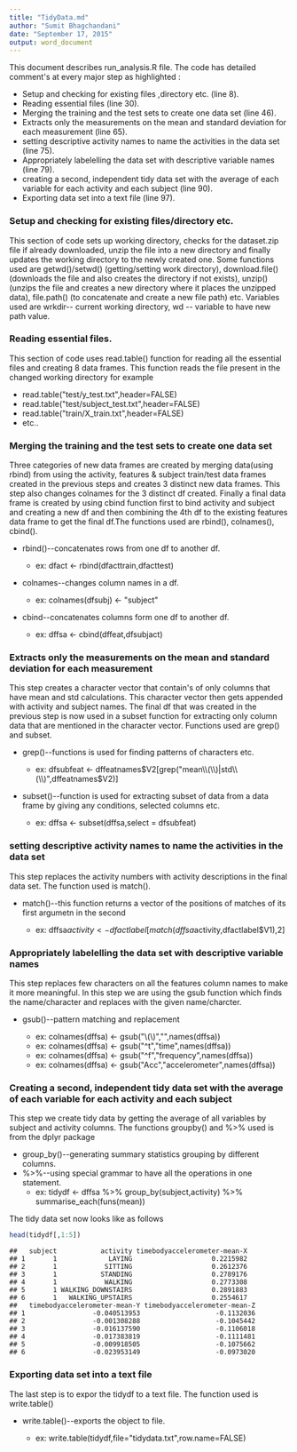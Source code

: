 ```yaml
---
title: "TidyData.md"
author: "Sumit Bhagchandani"
date: "September 17, 2015"
output: word_document
---
```


This document describes run_analysis.R file. The code has detailed comment's at every major step as highlighted :

- Setup and checking for existing files ,directory etc. (line 8).
- Reading essential files (line 30).
- Merging the training and the test sets to create one data set (line 46).
- Extracts only the measurements on the mean and standard deviation for each measurement (line 65).
- setting descriptive activity names to name the activities in the data set (line 75).
- Appropriately labelelling the data set with descriptive variable names (line 79).
- creating a second, independent tidy data set with the average of each variable for each activity and   each subject (line 90).
- Exporting data set into a text file (line 97).

### Setup and checking for existing files/directory etc.

This section of code sets up working directory, checks for the dataset.zip file if already downloaded, unzip the file into a new directory and finally updates the working directory to the newly created one. Some functions used are getwd()/setwd() (getting/setting work directory), download.file() (downloads the file and also creates the directory if not exists), unzip() (unzips the file and creates a new directory where it places the unzipped data), file.path() (to concatenate and create a new file path) etc. Variables used are wrkdir-- current working directory, wd -- variable to have new path value.

### Reading essential files.

This section of code uses read.table() function for reading all the essential files and creating 8 data frames. This function reads the file present in the changed working directory for example

- read.table("test/y_test.txt",header=FALSE)
- read.table("test/subject_test.txt",header=FALSE)
- read.table("train/X_train.txt",header=FALSE)
- etc..

### Merging the training and the test sets to create one data set
Three categories of new data frames are created by merging data(using rbind) from using the activity, features & subject train/test data frames created in the previous steps and creates 3 distinct new data frames. This step also changes colnames for the 3 distinct df created. Finally a final data frame is created by using cbind function first to bind activity and subject and creating a new df and then combining the 4th df to the existing features data frame to get the final df.The functions used are rbind(), colnames(), cbind().

- rbind()--concatenates rows from one df to another df.

    - ex: dfact <- rbind(dfacttrain,dfacttest)
    
- colnames--changes column names in a df.

    - ex: colnames(dfsubj) <- "subject"
    
- cbind--concatenates columns form one df to another df.

    - ex: dffsa <- cbind(dffeat,dfsubjact)

### Extracts only the measurements on the mean and standard deviation for each measurement
This step creates a character vector that contain's of only columns that have mean and std calculations. This character vector then gets appended with activity and subject names. The final df that was created in the previous step is now used in a subset function for extracting only column data that are mentioned in the character vector. Functions used are grep() and subset.

- grep()--functions is used for finding patterns of characters etc.

    - ex: dfsubfeat <- dffeatnames$V2[grep("mean\\(\\)|std\\(\\)",dffeatnames$V2)]
    
- subset()--function is used for extracting subset of data from a data frame by giving any conditions,   selected columns etc.

    - ex: dffsa <- subset(dffsa,select = dfsubfeat)
    
### setting descriptive activity names to name the activities in the data set
This step replaces the activity numbers with activity descriptions in the final data set. The function used is match().

- match()--this function returns a vector of the positions of matches of its first argumetn in the 
  second
  
    - ex: dffsa$activity <- dfactlabel[match(dffsa$activity,dfactlabel$V1),2]

### Appropriately labelelling the data set with descriptive variable names
This step replaces few characters on all the features column names to make it more meaningful. In this step we are using the gsub function which finds the name/character and replaces with the given name/charcter.

- gsub()--pattern matching and replacement

    - ex: colnames(dffsa) <- gsub("\\(\\)","",names(dffsa))
    - ex: colnames(dffsa) <- gsub("^t","time",names(dffsa))
    - ex: colnames(dffsa) <- gsub("^f","frequency",names(dffsa))
    - ex: colnames(dffsa) <- gsub("Acc","accelerometer",names(dffsa))


### Creating a second, independent tidy data set with the average of each variable for each activity and   each subject
This step we create tidy data by getting the average of all variables by subject and activity columns. The functions groupby() and %>% used is from the dplyr package 

- group_by()--generating summary statistics grouping by different columns.
- %>%--using special grammar to have all the operations in one statement.
  - ex: tidydf <- dffsa %>% group_by(subject,activity) %>% summarise_each(funs(mean))

The tidy data set now looks like as follows

```r
head(tidydf[,1:5])
```

```
##   subject           activity timebodyaccelerometer-mean-X
## 1       1             LAYING                    0.2215982
## 2       1            SITTING                    0.2612376
## 3       1           STANDING                    0.2789176
## 4       1            WALKING                    0.2773308
## 5       1 WALKING_DOWNSTAIRS                    0.2891883
## 6       1   WALKING_UPSTAIRS                    0.2554617
##   timebodyaccelerometer-mean-Y timebodyaccelerometer-mean-Z
## 1                 -0.040513953                   -0.1132036
## 2                 -0.001308288                   -0.1045442
## 3                 -0.016137590                   -0.1106018
## 4                 -0.017383819                   -0.1111481
## 5                 -0.009918505                   -0.1075662
## 6                 -0.023953149                   -0.0973020
```

### Exporting data set into a text file
The last step is to expor the tidydf to a text file. The function used is write.table()

- write.table()--exports the object to file.

    - ex: write.table(tidydf,file="tidydata.txt",row.name=FALSE)
    
    
